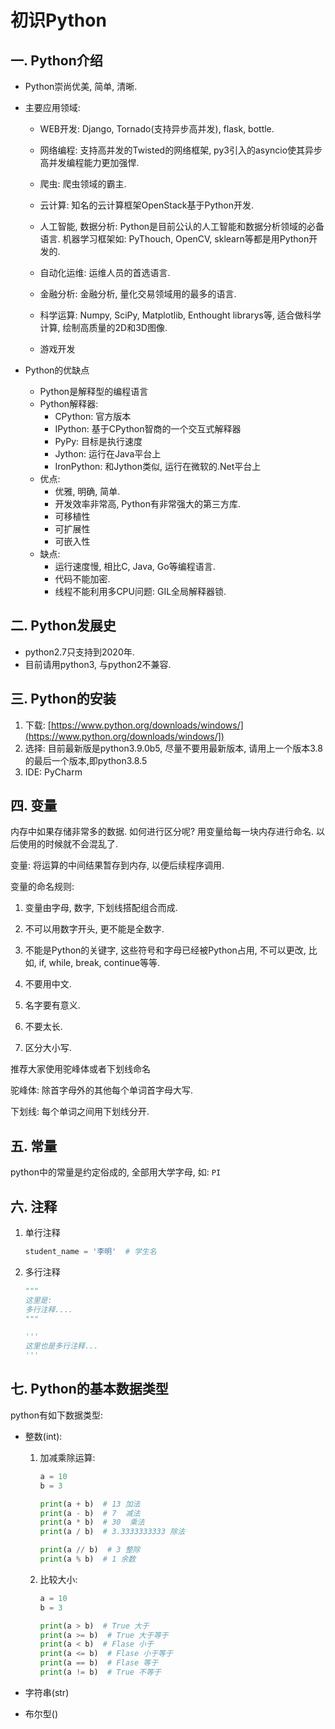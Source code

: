 # 初识Python
## 一. Python介绍

- Python崇尚优美, 简单, 清晰.

- 主要应用领域:

  - WEB开发: Django, Tornado(支持异步高并发), flask, bottle.

  - 网络编程: 支持高并发的Twisted的网络框架, py3引入的asyncio使其异步高并发编程能力更加强悍.

  - 爬虫: 爬虫领域的霸主.

  - 云计算: 知名的云计算框架OpenStack基于Python开发.

  - 人工智能, 数据分析: Python是目前公认的人工智能和数据分析领域的必备语言. 机器学习框架如: PyThouch, OpenCV, sklearn等都是用Python开发的.

  - 自动化运维: 运维人员的首选语言.

  - 金融分析: 金融分析, 量化交易领域用的最多的语言.

  - 科学运算: Numpy, SciPy, Matplotlib, Enthought librarys等, 适合做科学计算, 绘制高质量的2D和3D图像.

  - 游戏开发

* Python的优缺点

  * Python是解释型的编程语言
  * Python解释器:
    * CPython: 官方版本
    * IPython: 基于CPython智商的一个交互式解释器
    * PyPy: 目标是执行速度
    * Jython: 运行在Java平台上
    * IronPython: 和Jython类似, 运行在微软的.Net平台上
  * 优点:
    * 优雅, 明确, 简单.
    * 开发效率非常高, Python有非常强大的第三方库.
    * 可移植性
    * 可扩展性
    * 可嵌入性

  - 缺点:
    - 运行速度慢, 相比C, Java, Go等编程语言.
    - 代码不能加密.
    - 线程不能利用多CPU问题: GIL全局解释器锁.



## 二. Python发展史

- python2.7只支持到2020年.
- 目前请用python3, 与python2不兼容.



## 三. Python的安装

1. 下载: [https://www.python.org/downloads/windows/](https://www.python.org/downloads/windows/])
2. 选择: 目前最新版是python3.9.0b5, 尽量不要用最新版本, 请用上一个版本3.8的最后一个版本,即python3.8.5
3. IDE: PyCharm



## 四. 变量

内存中如果存储非常多的数据. 如何进行区分呢? 用变量给每一块内存进行命名. 以后使用的时候就不会混乱了.

变量: 将运算的中间结果暂存到内存, 以便后续程序调用.

变量的命名规则:

1. 变量由字母, 数字, 下划线搭配组合而成.

2. 不可以用数字开头, 更不能是全数字.

3. 不能是Python的关键字, 这些符号和字母已经被Python占用, 不可以更改, 比如, if, while, break, continue等等.

4. 不要用中文.

5. 名字要有意义.

6. 不要太长.

7. 区分大小写.

推荐大家使用驼峰体或者下划线命名

驼峰体: 除首字母外的其他每个单词首字母大写.

下划线: 每个单词之间用下划线分开.



## 五. 常量

python中的常量是约定俗成的, 全部用大学字母, 如: `PI`



## 六. 注释

1. 单行注释

   ```python
   student_name = '李明'  # 学生名
   ```

2. 多行注释

   ```python
   """
   这里是:
   多行注释....
   """
   
   '''
   这里也是多行注释...
   '''
   ```



## 七. Python的基本数据类型

python有如下数据类型:

- 整数(int):

  1. 加减乘除运算:

     ```python
     a = 10
     b = 3
     
     print(a + b)  # 13 加法
     print(a - b)  # 7  减法
     print(a * b)  # 30  乘法
     print(a / b)  # 3.3333333333 除法
     
     print(a // b)  # 3 整除
     print(a % b)  # 1 余数
     ```

  2. 比较大小:

     ```python
     a = 10
     b = 3
     
     print(a > b)  # True 大于
     print(a >= b)  # True 大于等于
     print(a < b)  # Flase 小于
     print(a <= b)  # Flase 小于等于
     print(a == b)  # Flase 等于
     print(a != b)  # True 不等于
     ```

     

- 字符串(str)

- 布尔型()



